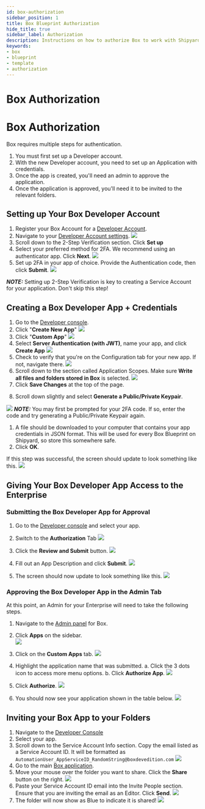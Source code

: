```yaml
---
id: box-authorization
sidebar_position: 1
title: Box Blueprint Authorization
hide_title: true
sidebar_label: Authorization
description: Instructions on how to authorize Box to work with Shipyard's low-code Box templates.
keywords:
- box
- blueprint
- template
- authorization
---
```


# Box Authorization
# Box Authorization
Box requires multiple steps for authentication.

1. You must first set up a Developer account.
2. With the new Developer account, you need to set up an Application with credentials.
3. Once the app is created, you'll need an admin to approve the application.
4. Once the application is approved, you'll need it to be invited to the relevant folders.

## Setting up Your Box Developer Account
1. Register your Box Account for a [Developer Account](https://developer.box.com/).
2. Navigate to your [Developer Account settings](https://app.box.com/account/developer).
![](https://cdn.sanity.io/images/2xyydva6/production/5af7a5f9626f809b9014b45fb64fd909e26fa599-2874x1454.png?w=450)
3. Scroll down to the 2-Step Verification section. Click **Set up**
4. Select your preferred method for 2FA. We recommend using an authenticator app. Click **Next**.
![](https://cdn.sanity.io/images/2xyydva6/production/01af9b33e1072fd2a8bff134f36564cdaaa34821-892x636.png?w=450)
5. Set up 2FA in your app of choice. Provide the Authentication code, then click **Submit**.
![](https://cdn.sanity.io/images/2xyydva6/production/e005d16efa724114269d44f6a394fcd0dde339c0-894x1286.png?w=450)

**_NOTE:_**
Setting up 2-Step Verification is key to creating a Service Account for your application. Don't skip this step!



## Creating a Box Developer App + Credentials
1. Go to the [Developer console](https://app.box.com/developers/console).
1. Click "**Create New App**"
![](https://cdn.sanity.io/images/2xyydva6/production/acf54c8191fc3d515c227b42a255b5c1394f6a0b-472x345.png?w=450)
4. Click "**Custom App**"
![](https://cdn.sanity.io/images/2xyydva6/production/eba5e1f3b197ac4fd0cc591e14a93f8ab77e7fc4-888x581.png?w=450)
5. Select **Server Authentication (with JWT)**, name your app, and click **Create App**
![](https://cdn.sanity.io/images/2xyydva6/production/a2fc830135872d8ecf089bc489081eb1c8228cd6-870x1288.png?w=450)
6. Check to verify that you're on the Configuration tab for your new app. If not, navigate there.
![](https://cdn.sanity.io/images/2xyydva6/production/d9a850f215a2d7d6dd50e00a2c3e84070d869c1a-1036x232.png?w=450)
6. Scroll down to the section called Application Scopes. Make sure **Write all files and folders stored in Box** is selected.
![](https://cdn.sanity.io/images/2xyydva6/production/a72e24c3e26c5a163be5553ef7e8be4361f27883-1140x348.png?w=450)
11. Click **Save Changes** at the top of the page.

<!-- 6. Scroll down to the section called OAuth 2.0 Credentials. Copy the **Client ID** and store this for later.
![](https://cdn.sanity.io/images/2xyydva6/production/b1df548c9602f8d6cc8f0a37cbdee47cd7b48f7f-1432x506.png?w=450)

7. Scroll down to the section called Advanced Features. Make sure both of these items are checked.
![](../../.gitbook/assets/shipyard_2021_09_21_20_00_06.png) -->
8. Scroll down slightly and select **Generate a Public/Private Keypair**.


![](https://cdn.sanity.io/images/2xyydva6/production/b1df548c9602f8d6cc8f0a37cbdee47cd7b48f7f-1432x506.png?w=450)
**_NOTE:_**
You may first be prompted for your 2FA code. If so, enter the code and try generating a Public/Private Keypair again.

1. A file should be downloaded to your computer that contains your app credentials in JSON format. This will be used for every Box Blueprint on Shipyard, so store this somewhere safe.
2.  Click **OK**.

If this step was successful, the screen should update to look something like this.
![](https://cdn.sanity.io/images/2xyydva6/production/856a6df238abcca4a4da463bbbf384bd064ad0a2-1506x522.png?w=450)

## Giving Your Box Developer App Access to the Enterprise

### Submitting the Box Developer App for Approval
1. Go to the [Developer console](https://app.box.com/developers/console) and select your app.
2. Switch to the **Authorization** Tab
![](https://cdn.sanity.io/images/2xyydva6/production/1c20463d68105a2e3b9104b6bc243c6f8d920117-1108x118.png?w=450)
3. Click the **Review and Submit** button.
![](https://cdn.sanity.io/images/2xyydva6/production/de15e270644d73663e4a3340a5db960a01da4481-1466x418.png?w=450)

4. Fill out an App Description and click **Submit**.
![](https://cdn.sanity.io/images/2xyydva6/production/f9b41a3fb173328bc37f140674b568f0291d0ecc-886x768.png?w=450)

5. The screen should now update to look something like this.
![](https://cdn.sanity.io/images/2xyydva6/production/8dcb6eb833e534507f0c6fe81f739e7db6c77141-1666x248.png?w=450)

### Approving the Box Developer App in the Admin Tab
At this point, an Admin for your Enterprise will need to take the following steps.  

1. Navigate to the [Admin panel](https://app.box.com/master) for Box.
2. Click **Apps** on the sidebar.  
![](https://cdn.sanity.io/images/2xyydva6/production/f2a7be9ff0ba8ece56c5725020cf6ab7a5bc75a9-470x778.png?w=450)
3. Click on the **Custom Apps** tab.
![](https://cdn.sanity.io/images/2xyydva6/production/f361f0a4ff8d01294d6aed000e90b22b29902244-784x108.png?w=450)
4. Highlight the application name that was submitted.
a. Click the 3 dots icon to access more menu options.
b. Click **Authorize App**.
![](https://cdn.sanity.io/images/2xyydva6/production/eb847e5215f2ddb7351cccde8ab7a6dc55cf9a27-1940x462.png?w=450)

6. Click **Authorize**.
![](https://cdn.sanity.io/images/2xyydva6/production/50f5386f1ef300c1bfe3f94d3d712fb3c88992f4-864x948.png?w=450)
7. You should now see your application shown in the table below.
![](https://cdn.sanity.io/images/2xyydva6/production/f4d70ecdc6342d20677733ddbd188d8d9f2c178e-1976x248.png?w=450)
## Inviting your Box App to your Folders
1. Navigate to the [Developer Console](https://app.box.com/developers/console)
2. Select your app.
3. Scroll down to the Service Account Info section. Copy the email listed as a Service Account ID. It will be formatted as `AutomationUser_AppServiceID_RandomString@boxdevedition.com`
![](https://cdn.sanity.io/images/2xyydva6/production/a5ca82f9420f400ca88a9fe10df2923aeb02418a-1458x396.png?w=450)
4. Go to the main [Box application](https://app.box.com/folder/0).
5. Move your mouse over the folder you want to share. Click the **Share** button on the right.
![](https://cdn.sanity.io/images/2xyydva6/production/ccb8946fdd283bd5ae24de97f357bba8ad4fbdaa-1760x140.png?w=450)
6. Paste your Service Account ID email into the Invite People section. Ensure that you are inviting the email as an Editor. Click **Send**. 
![](https://cdn.sanity.io/images/2xyydva6/production/58345158dfec8c3b6ee76448b95f218d40b53036-880x866.png?w=450)
7. The folder will now show as Blue to indicate it is shared!
![](https://cdn.sanity.io/images/2xyydva6/production/3e497ed83e9ce09d33f1111d69908a0749d50464-310x118.png?w=450)
